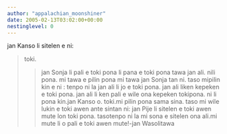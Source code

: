 ```yaml
---
author: "appalachian_moonshiner"
date: 2005-02-13T03:02:00+00:00
nestinglevel: 0
---
```

jan Kanso li sitelen e ni:
> toki.
>> jan Sonja li pali e toki pona li pana e toki pona tawa jan ali. nili pona. mi tawa e pilin pona mi tawa jan Sonja tan ni. taso mipilin kin e ni : tenpo ni la jan ali li jo e toki pona. jan ali liken kepeken e toki pona. jan ali li ken pali e wile ona kepeken tokipona. ni li pona kin.jan Kanso o. toki.mi pilin pona sama sina. taso mi wile lukin e toki awen ante sintan ni: jan Pije li sitelen e toki awen mute lon toki pona. tasotenpo ni la mi sona e sitelen ona ali.mi mute li o pali e toki awen mute!-jan Wasolitawa